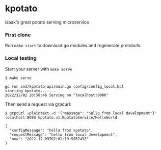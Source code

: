# kpotato

izaak's great potato serving microservice

### First clone

Run `make start` to download go modules and regenerate protobufs.

### Local testing

Start your server with `make serve`

```
$ make serve

go run cmd/kpotato-api/main.go config/config_local.hcl
starting kpotato.......
2022/12/02 20:58:46 Serving on "localhost:8080"

```

Then send a request via grpcurl:

```
$ grpcurl -plaintext -d '{"message": "hello from local development"}' localhost:8080 kpotato.v1.KpotatoService/HelloWorld

{
  "configMessage": "hello from kpotato",
  "requestMessage": "hello from local development",
  "now": "2022-12-03T02:01:19.505743Z"
}
```
